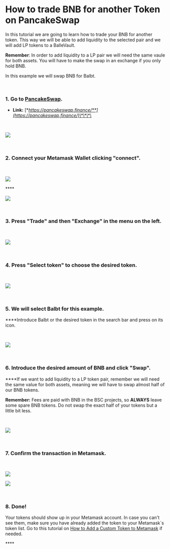 # How to trade BNB for another Token on PancakeSwap

In this tutorial we are going to learn how to trade your BNB for another token. This way we will be able to add liquidity to the selected pair and we will add LP tokens to a BalleVault.

‌**Remember**: In order to add liquidity to a LP pair we will need the same vaule for both assets. You will have to make the swap in an exchange if you only hold BNB.

‌In this example we will swap BNB for Balbt.

**‌**

### **1. Go** t**o** [**PancakeSwap**](https://pancakeswap.finance/)**.**

* **Link:** [**https://pancakeswap.finance/**](https://pancakeswap.finance/)\*\*\*\*

**‌**

![](../../../../../.gitbook/assets/1%20%287%29.png)

**‌**

### **2. Connect your Metamask Wallet clicking "connect".**

**‌**

![](../../../../../.gitbook/assets/2%20%286%29.png)

\*\*\*\*

![](../../../../../.gitbook/assets/3%20%286%29.png)

**‌**

### **3. Press "Trade" and then "Exchange" in the menu on the left.**

**‌**

![](../../../../../.gitbook/assets/4%20%287%29.png)

**‌**

### **4. Press "Select token" to choose the desired token.**

**‌**

![](../../../../../.gitbook/assets/4.5.png)

**‌**

### **5. We will select Balbt for this example.**

**‌**Introduce Balbt or the desired token in the search bar and press on its icon.

**‌**

![](../../../../../.gitbook/assets/image%20%2810%29.png)

**‌**

### **6. Introduce the desired amount of BNB and click "Swap".**

**‌**If we want to add liquidity to a LP token pair, remember we will need the same value for both assets, meaning we will have to swap almost half of our BNB tokens.

**Remember:** Fees are paid with BNB in the BSC projects, so **ALWAYS** leave some spare BNB tokens. Do not swap the exact half of your tokens but a little bit less.

**‌**

![](../../../../../.gitbook/assets/image%20%2811%29.png)

**‌**

### **7. Confirm the transaction in Metamask.**

**‌**

![](../../../../../.gitbook/assets/image%20%2813%29.png)



![](../../../../../.gitbook/assets/image%20%288%29.png)

**‌**

### **8. Done!**

Your tokens should show up in your Metamask account. In case you can't see them, make sure you have already added the token to your Metamask\`s token list. Go to this tutorial on [How to Add a Custom Token to Metamask](../../set-up-metamask-wallet/how-to-add-a-custom-token-to-metamask.md) if needed.

\*\*\*\*





